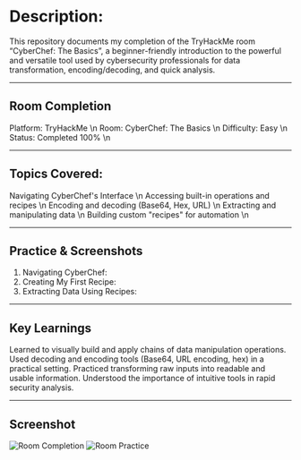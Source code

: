 # Description:
This repository documents my completion of the TryHackMe room “CyberChef: The Basics”, a beginner-friendly introduction to the powerful and versatile tool used by cybersecurity professionals for data transformation, encoding/decoding, and quick analysis.

---

## Room Completion

Platform: TryHackMe \n
Room: CyberChef: The Basics \n
Difficulty: Easy \n
Status: Completed 100% \n

---

## Topics Covered:

Navigating CyberChef's Interface \n
Accessing built-in operations and recipes \n
Encoding and decoding (Base64, Hex, URL) \n
Extracting and manipulating data \n
Building custom "recipes" for automation \n

---

## Practice & Screenshots

1. Navigating CyberChef:
2. Creating My First Recipe:
3. Extracting Data Using Recipes:

---

## Key Learnings

Learned to visually build and apply chains of data manipulation operations.
Used decoding and encoding tools (Base64, URL encoding, hex) in a practical setting.
Practiced transforming raw inputs into readable and usable information.
Understood the importance of intuitive tools in rapid security analysis.

---

## Screenshot
![Room Completion]()
![Room Practice]()
